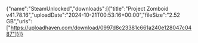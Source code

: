 {"name":"SteamUnlocked","downloads":[{"title":"Project Zomboid v41.78.16","uploadDate":"2024-10-21T00:53:16+00:00","fileSize":"2.52 GB","uris":["https://uploadhaven.com/download/0997d8c23381c661a240e128047c0487"]}]}
